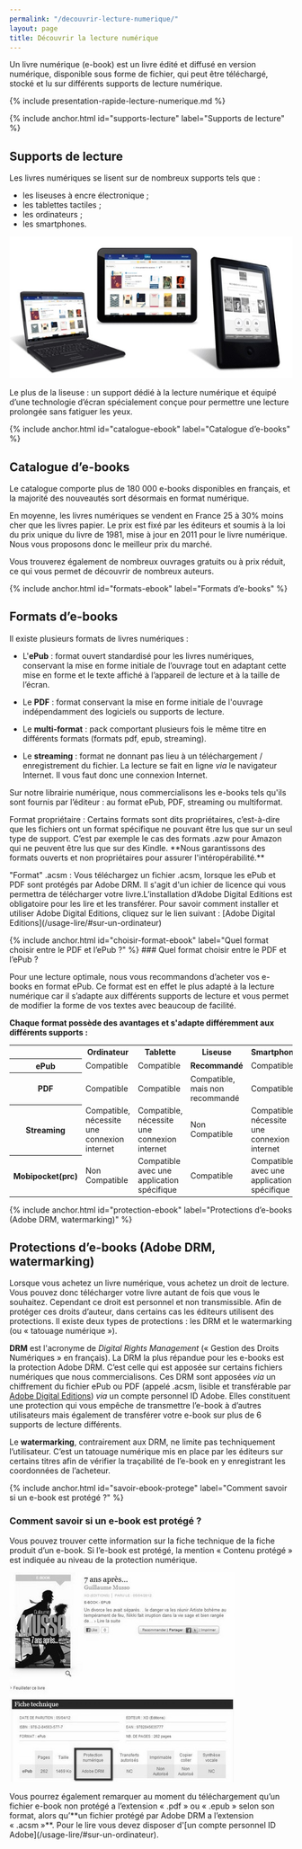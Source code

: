 ```yaml
---
permalink: "/decouvrir-lecture-numerique/"
layout: page
title: Découvrir la lecture numérique
---
```


Un livre numérique (e-book) est un livre édité et diffusé en version numérique, disponible sous forme de fichier, qui peut être téléchargé, stocké et lu sur différents supports de lecture numérique.

{% include presentation-rapide-lecture-numerique.md %}

{% include anchor.html id="supports-lecture" label="Supports de lecture" %}
## Supports de lecture

Les livres numériques se lisent sur de nombreux supports tels que : 
- les liseuses à encre électronique ;
- les tablettes tactiles ;
- les ordinateurs ;
- les smartphones.

![Lecture sur tous supports](/images/decouvrir-lecture-numerique-1.jpg)

<p class="protip"><span class="title">Le plus de la liseuse :</span>
un support dédié à la lecture numérique et équipé d’une technologie d’écran spécialement conçue pour permettre une lecture prolongée sans fatiguer les yeux.</p>

{% include anchor.html id="catalogue-ebook" label="Catalogue d’e-books" %}
## Catalogue d’e-books
Le catalogue comporte plus de 180 000 e-books disponibles en français, et la majorité des nouveautés sort désormais en format numérique.

En moyenne, les livres numériques se vendent en France 25 à 30% moins cher que les livres papier. Le prix est fixé par les éditeurs et soumis à la loi du prix unique du livre de 1981, mise à jour en 2011 pour le livre numérique. Nous vous proposons donc le meilleur prix du marché.

Vous trouverez également de nombreux ouvrages gratuits ou à prix réduit, ce qui vous permet de découvrir de nombreux auteurs.

{% include anchor.html id="formats-ebook" label="Formats d’e-books" %}
## Formats d’e-books

Il existe plusieurs formats de livres numériques :

- L'**ePub** : format ouvert standardisé pour les livres numériques, conservant la mise en forme initiale de l’ouvrage tout en adaptant cette mise en forme et le texte affiché à l’appareil de lecture et à la taille de l’écran.

- Le **PDF** : format conservant la mise en forme initiale de l'ouvrage indépendamment des logiciels ou supports de lecture.

- Le **multi-format** : pack comportant plusieurs fois le même titre en différents formats (formats pdf, epub, streaming).

- Le **streaming** : format ne donnant pas lieu à un téléchargement / enregistrement du fichier. La lecture se fait en ligne *via* le navigateur Internet. Il vous faut donc une connexion Internet.

Sur notre librairie numérique, nous commercialisons les e-books tels qu'ils sont fournis par l’éditeur : au format ePub, PDF, streaming ou multiformat.

<p class="warningtip"><span class="title">Format propriétaire : </span>Certains formats sont dits propriétaires, c’est-à-dire que les fichiers ont un format spécifique ne pouvant être lus que sur un seul type de support. C’est par exemple le cas des formats .azw pour Amazon qui ne peuvent être lus que sur des Kindle. **Nous garantissons des formats ouverts et non propriétaires pour assurer l'intéropérabilité.**
</p>

<p class="warningtip"><span class="title">"Format" .acsm : </span>Vous téléchargez un fichier .acsm, lorsque les ePub et PDF sont protégés par Adobe DRM. Il s'agit d'un ichier de licence qui vous permettra de télécharger votre livre.L’installation d’Adobe Digital Editions est obligatoire pour les lire et les transférer. Pour savoir comment installer et utiliser Adobe Digital Editions, cliquez sur le lien suivant : [Adobe Digital Editions](/usage-lire/#sur-un-ordinateur)
</p>
{% include anchor.html id="choisir-format-ebook" label="Quel format choisir entre le PDF et l’ePub ?" %}
### Quel format choisir entre le PDF et l’ePub ?

Pour une lecture optimale, nous vous recommandons d’acheter vos e-books en format ePub. Ce format est en effet le plus adapté à la lecture numérique car il s’adapte aux différents supports de lecture et vous permet de modifier la forme de vos textes avec beaucoup de facilité.

**Chaque format possède des avantages et s'adapte différemment aux différents supports :**

<table class="table table-bordered">
    <tr>
        <th></th>
        <th>Ordinateur</th>
        <th>Tablette</th>
        <th>Liseuse</th>
        <th>Smartphone</th>
    </tr>
    <tr>
        <th>ePub</th>
        <td class="success">Compatible</td>
        <td class="success">Compatible</td>
        <td class="success"><strong>Recommandé</strong></td>
        <td class="success">Compatible</td>
    </tr>
    <tr>
        <th>PDF</th>
        <td class="success">Compatible</td>
        <td class="success">Compatible</td>
        <td class="warning">Compatible, mais non recommandé</td>
        <td class="success">Compatible</td>
    </tr>
    <tr>
        <th>Streaming</th>
        <td class="warning">Compatible, nécessite une connexion internet</td>
        <td class="warning">Compatible, nécessite une connexion internet</td>
        <td class="danger">Non Compatible</td>
        <td class="warning">Compatible, nécessite une connexion internet</td>
    </tr>
    <tr>
        <th>Mobipocket(prc)</th>
        <td class="danger">Non Compatible</td>
        <td class="warning">Compatible avec une application spécifique</td>
        <td class="success">Compatible</td>
        <td class="warning">Compatible avec une application spécifique</td>
    </tr>
</table>

{% include anchor.html id="protection-ebook" label="Protections d’e-books (Adobe DRM, watermarking)" %}
## Protections d’e-books (Adobe DRM, watermarking)

Lorsque vous achetez un livre numérique, vous achetez un droit de lecture. Vous pouvez donc télécharger votre livre autant de fois que vous le souhaitez. Cependant ce droit est personnel et non transmissible.
Afin de protéger ces droits d’auteur, dans certains cas les éditeurs utilisent des protections.
Il existe deux types de protections : les DRM et le watermarking (ou « tatouage numérique »).

**DRM** est l'acronyme de *Digital Rights Management* (« Gestion des Droits Numériques » en français). La DRM la plus répandue pour les e-books est la protection Adobe DRM. C’est celle qui est apposée sur certains fichiers numériques que nous commercialisons. Ces DRM sont apposées *via* un chiffrement du fichier ePub ou PDF (appelé .acsm, lisible et transférable par [Adobe Digital Editions](/usage-lire/#sur-un-ordinateur)) *via* un compte personnel ID Adobe. Elles constituent une protection qui vous empêche de transmettre l’e-book à d’autres utilisateurs mais également de transférer votre e-book sur plus de 6 supports de lecture différents.

Le **watermarking**, contrairement aux DRM, ne limite pas techniquement l’utilisateur. C’est un tatouage numérique mis en place par les éditeurs sur certains titres afin de vérifier la traçabilité de l’e-book en y enregistrant les coordonnées de l’acheteur.

{% include anchor.html id="savoir-ebook-protege" label="Comment savoir si un e-book est protégé ?" %}
### Comment savoir si un e-book est protégé ?
Vous pouvez trouver cette information sur la fiche technique de la fiche produit d’un e-book. Si l’e-book est protégé, la mention « Contenu protégé » est indiquée au niveau de la protection numérique.

![Fiche technique : protection](/images/decouvrir-lecture-numerique-2.jpg)

<p class="warningtip">Vous pourrez également remarquer au moment du téléchargement qu’un fichier e-book non protégé a l’extension « .pdf » ou « .epub » selon son format, alors qu’**un fichier protégé par Adobe DRM a l’extension « .acsm »**. Pour le lire vous devez disposer d'[un compte personnel ID Adobe](/usage-lire/#sur-un-ordinateur).</p>